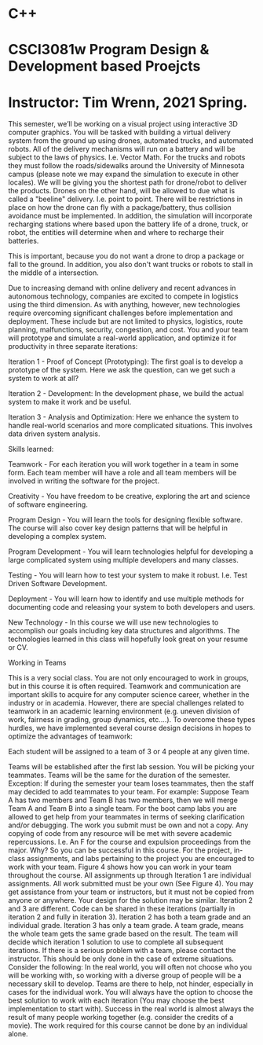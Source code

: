 # C++
# CSCI3081w Program Design &amp; Development based Proejcts
# Instructor: Tim Wrenn, 2021 Spring.

This semester, we’ll be working on a visual project using interactive 3D computer graphics.  You will be tasked with building a virtual delivery system from the ground up using drones, automated trucks, and automated robots. All of the delivery mechanisms will run on a battery and will be subject to the laws of physics. I.e. Vector Math.  For the trucks and robots they must follow the roads/sidewalks around the University of Minnesota campus (please note we may expand the simulation to execute in other locales). We will be giving you the shortest path for drone/robot to deliver the products. Drones on the other hand, will be allowed to due what is called a "beeline" delivery. I.e. point to point. There will be restrictions in place on how the drone can fly with a package/battery, thus collision avoidance must be implemented. In addition, the simulation will incorporate recharging stations where based upon the battery life of a drone, truck, or robot, the entities will determine when and where to recharge their batteries. 

This is important, because you do not want a drone to drop a package or fall to the ground. In addition, you also don't want trucks or robots to stall in the middle of a intersection.

Due to increasing demand with online delivery and recent advances in autonomous technology, companies are excited to compete in logistics using the third dimension.  As with anything, however, new technologies require overcoming significant challenges before implementation and deployment.  These include but are not limited to physics, logistics, route planning, malfunctions, security, congestion, and cost.  You and your team will prototype and simulate a real-world application, and optimize it for productivity in three separate iterations:

Iteration 1 - Proof of Concept (Prototyping):  The first goal is to develop a prototype of the system.  Here we ask the question, can we get such a system to work at all?

Iteration 2 - Development: In the development phase, we build the actual system to make it work and be useful.

Iteration 3 - Analysis and Optimization: Here we enhance the system to handle real-world scenarios and more complicated situations.  This involves data driven system analysis.

 Skills learned:

Teamwork - For each iteration you will work together in a team in some form. Each team member will have a role and all team members will be involved in writing the software for the project. 

Creativity - You have freedom to be creative, exploring the art and science of software engineering.

Program Design - You will learn the tools for designing flexible software.  The course will also cover key design patterns that will be helpful in developing a complex system.

Program Development - You will learn technologies helpful for developing a large complicated system using multiple developers and many classes.

Testing - You will learn how to test your system to make it robust. I.e. Test Driven Software Development.

Deployment - You will learn how to identify and use multiple methods for documenting code and releasing your system to both developers and users.

New Technology - In this course we will use new technologies to accomplish our goals including key data structures and algorithms.  The technologies learned in this class will hopefully look great on your resume or CV.

Working in Teams

This is a very social class.  You are not only encouraged to work in groups, but in this course it is often required.  Teamwork and communication are important skills to acquire for any computer science career, whether in the industry or in academia.  However, there are special challenges related to teamwork in an academic learning environment (e.g. uneven division of work, fairness in grading, group dynamics, etc.…).  To overcome these types hurdles, we have implemented several course design decisions in hopes to optimize the advantages of teamwork:

 Each student will be assigned to a team of 3 or 4 people at any given time.

Teams will be established after the first lab session. You will be picking your teammates. 
Teams will be the same for the duration of the semester. Exception: If during the semester your team loses teammates, then the staff may decided to add teammates to your team. For example: Suppose Team A has two members and Team B has two members, then we will merge Team A and Team B into a single team. 
For the boot camp labs you are allowed to get help from your teammates in terms of seeking clarification and/or debugging. The work you submit must be own and not a copy.  Any copying of code from any resource will be met with severe academic repercussions. I.e. An F for the course and expulsion proceedings from the major. Why? So you can be successful in this course.
For the project, in-class assignments, and labs pertaining to the project you are encouraged to work with your team.  Figure 4 shows how you can work in your team throughout the course.
All assignments up through Iteration 1 are individual assignments. All work submitted must be your own (See Figure 4).  You may get assistance from your team or instructors, but it must not be copied from anyone or anywhere.  Your design for the solution may be similar. 
Iteration 2 and 3 are different.  Code can be shared in these iterations (partially in iteration 2 and fully in iteration 3).  Iteration 2 has both a team grade and an individual grade.  Iteration 3 has only a team grade.  A team grade, means the whole team gets the same grade based on the result. The team will decide which iteration 1 solution to use to complete all subsequent iterations. 
If there is a serious problem with a team, please contact the instructor.  This should be only done in the case of extreme situations.  Consider the following:
In the real world, you will often not choose who you will be working with, so working with a diverse group of people will be a necessary skill to develop.
Teams are there to help, not hinder, especially in cases for the individual work.
You will always have the option to choose the best solution to work with each iteration (You may choose the best implementation to start with).
Success in the real world is almost always the result of many people working together (e.g. consider the credits of a movie).
The work required for this course cannot be done by an individual alone.
